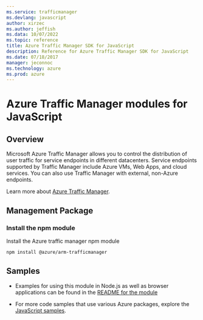 ```yaml
---
ms.service: trafficmanager
ms.devlang: javascript
author: xirzec
ms.author: jeffish
ms.data: 10/07/2022
ms.topic: reference
title: Azure Traffic Manager SDK for JavaScript
description: Reference for Azure Traffic Manager SDK for JavaScript
ms.date: 07/18/2017
manager: jeconnoc
ms.technology: azure
ms.prod: azure
---
```

# Azure Traffic Manager modules for JavaScript

## Overview

Microsoft Azure Traffic Manager allows you to control the distribution of user traffic for service endpoints in different datacenters. Service endpoints supported by Traffic Manager include Azure VMs, Web Apps, and cloud services. You can also use Traffic Manager with external, non-Azure endpoints.

Learn more about [Azure Traffic Manager](https://docs.microsoft.com/azure/traffic-manager/traffic-manager-overview).

## Management Package

### Install the npm module

Install the Azure traffic manager npm module

```bash
npm install @azure/arm-trafficmanager
```

## Samples

* Examples for using this module in Node.js as well as browser applications can be found in the [README for the module](https://www.npmjs.com/package/@azure/arm-trafficmanager)

* For more code samples that use various Azure packages, explore the [JavaScript samples](https://docs.microsoft.com/samples/browse/?languages=javascript).